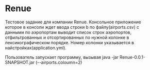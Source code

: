 # Renue
Тестовое задание для компании Renue. Консольное приложение которое в консоли ждет ввода строки b по файлу(airports.csv) с данными по аэропортам выводит список строк аэропортов, отфильтрованных и отсортированных по нужной колонке в лексикографическом порядке.
Номер колонки указывается в найстройках(application.yml).

Пользователь запускает программу, вызывая java -jar Renue-0.0.1-SNAPSHOT.jar (--airports.coloumn=2)

